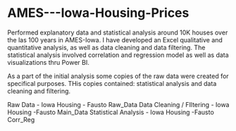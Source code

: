 # AMES---Iowa-Housing-Prices
Performed explanatory data and statistical analysis around 10K houses over the las 100 years in AMES-Iowa. I have developed an Excel qualitative and quantitative analysis, as well as data cleaning and data filtering. The statistical analysis involved correlation and regression model as well as data visualizations thru Power BI.

As a part of the initial analysis some copies of the raw data were created for specifical purposes. THis copies contained: statistical analysis and data cleaning and filtering.

Raw Data - Iowa Housing - Fausto Raw_Data
Data Cleaning / FIltering - Iowa Housing -Fausto Main_Data
Statistical Analysis  - Iowa Housing -Fausto Corr_Reg


